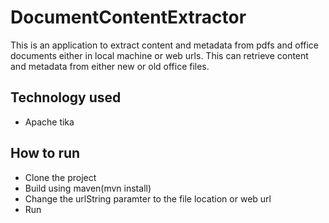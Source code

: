 # DocumentContentExtractor

This is an application to extract content and metadata from pdfs and office documents either in local machine or web urls. This can retrieve content and metadata from either new or old office files.

## Technology used
* Apache tika

## How to run
* Clone the project
* Build using maven(mvn install)
* Change the urlString paramter to the file location or web url
* Run
